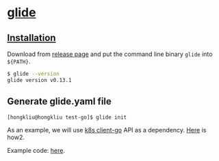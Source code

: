 # [glide](https://glide.sh/)

## [Installation](https://glide.readthedocs.io/en/latest/)

Download from [release page](https://glide.readthedocs.io/en/latest/) and put the command line binary <code>glide</code> into <code>${PATH}</code>.

```sh
$ glide --version
glide version v0.13.1
```

## Generate glide.yaml file

```sh
[hongkliu@hongkliu test-go]$ glide init

```

As an example, we will use [k8s client-go](https://github.com/kubernetes/client-go) API as a dependency. [Here](https://github.com/kubernetes/client-go/blob/master/INSTALL.md#glide) is how2.

Example code: [here](https://github.com/hongkailiu/test-go/tree/master/k8s).


